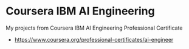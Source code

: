 # Coursera IBM AI Engineering
My projects from Coursera IBM AI Engineering Professional Certificate
- https://www.coursera.org/professional-certificates/ai-engineer
